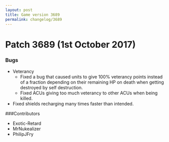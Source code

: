 ```yaml
---
layout: post
title: Game version 3689
permalink: changelog/3689
---
```


# Patch 3689 (1st October 2017)

### Bugs

- Veterancy
  - Fixed a bug that caused units to give 100% veterancy points instead of a fraction depending on their remaining HP on death when getting destroyed by self destruction.
  - Fixed ACUs giving too much veterancy to other ACUs when being killed.
- Fixed shields recharging many times faster than intended.

###Contributors

- Exotic-Retard
- MrNukealizer
- PhilipJFry

